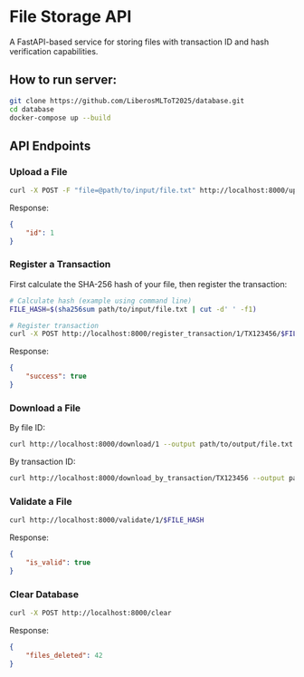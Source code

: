 # File Storage API

A FastAPI-based service for storing files with transaction ID and hash verification capabilities.

## How to run server:
```bash
git clone https://github.com/LiberosMLToT2025/database.git
cd database
docker-compose up --build
```

## API Endpoints

### Upload a File
```bash
curl -X POST -F "file=@path/to/input/file.txt" http://localhost:8000/upload/
```
Response:
```json
{
    "id": 1
}
```

### Register a Transaction
First calculate the SHA-256 hash of your file, then register the transaction:
```bash
# Calculate hash (example using command line)
FILE_HASH=$(sha256sum path/to/input/file.txt | cut -d' ' -f1)

# Register transaction
curl -X POST http://localhost:8000/register_transaction/1/TX123456/$FILE_HASH
```
Response:
```json
{
    "success": true
}
```

### Download a File
By file ID:
```bash
curl http://localhost:8000/download/1 --output path/to/output/file.txt
```

By transaction ID:
```bash
curl http://localhost:8000/download_by_transaction/TX123456 --output path/to/output/file.txt
```

### Validate a File
```bash
curl http://localhost:8000/validate/1/$FILE_HASH
```
Response:
```json
{
    "is_valid": true
}
```

### Clear Database
```bash
curl -X POST http://localhost:8000/clear
```
Response:
```json
{
    "files_deleted": 42
}
```
